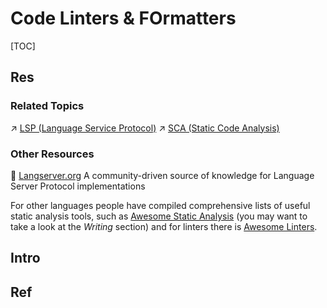 # Code Linters & FOrmatters

[TOC]



## Res
### Related Topics
↗ [LSP (Language Service Protocol)](../🌋%20Advanced%20Language%20Services/❤️‍🔥%20LSP%20(Language%20Service%20Protocol)/LSP%20(Language%20Service%20Protocol).md)
↗ [SCA (Static Code Analysis)](../../../../CyberSecurity/🥇%20Best%20Practice/🪆%20Binary%20Engineering%20&%20Software%20Analysis/📌%20SCA%20(Static%20Code%20Analysis)/SCA%20(Static%20Code%20Analysis).md)


### Other Resources
🔗 [Langserver.org](https://langserver.org)
A community-driven source of knowledge for Language Server Protocol implementations

For other languages people have compiled comprehensive lists of useful static analysis tools, such as [Awesome Static Analysis](https://github.com/mre/awesome-static-analysis) (you may want to take a look at the *Writing* section) and for linters there is [Awesome Linters](https://github.com/caramelomartins/awesome-linters).



## Intro



## Ref

